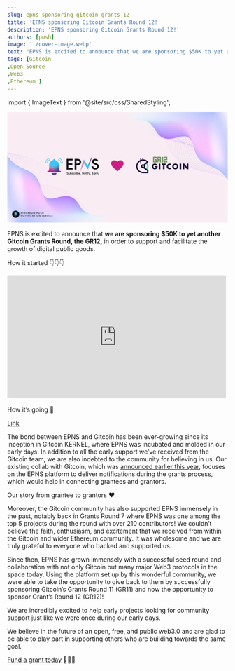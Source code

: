 ```yaml
---
slug: epns-sponsoring-gitcoin-grants-12
title: 'EPNS sponsoring Gitcoin Grants Round 12!'
description: 'EPNS sponsoring Gitcoin Grants Round 12!'
authors: [push]
image: './cover-image.webp'
text: "EPNS is excited to announce that we are sponsoring $50K to yet another Gitcoin Grants Round, the GR12, in order to support and facilitate the growth of digital public goods."
tags: [Gitcoin
,Open Source
,Web3
,Ethereum ]
---
```

import { ImageText } from '@site/src/css/SharedStyling';

![Cover image of EPNS sponsoring Gitcoin Grants Round 12!](./cover-image.webp)

<!--truncate-->

<!-- > Gitcoin Grants Round 12 ends December 16th! -->

EPNS is excited to announce that **we are sponsoring $50K to yet another Gitcoin Grants Round, the GR12,** in order to support and facilitate the growth of digital public goods.

How it started 👇👇👇

<iframe src="https://cdn.embedly.com/widgets/media.html?type=text%2Fhtml&amp;key=a19fcc184b9711e1b4764040d3dc5c07&amp;schema=twitter&amp;url=https%3A//twitter.com/epnsproject/status/1311723039348858881&amp;image=https%3A//i.embed.ly/1/image%3Furl%3Dhttps%253A%252F%252Fabs.twimg.com%252Ferrors%252Flogo46x38.png%26key%3Da19fcc184b9711e1b4764040d3dc5c07" allowfullscreen="" frameborder="0" height="281" width="500" title="EPNS | $PUSH - We're hiring! on Twitter: &quot;🥁 Last 24 hrs left !!Thanks to all the amazing people who donated to our @gitcoin grant and all our well wishers 🙏We love you all and are humbled and pumped by the response and community support 🤗 💓https://t.co/Ia465RDt7P pic.twitter.com/XdYh0LkisG / Twitter&quot;" class="eo n ff dy bg" scrolling="no"></iframe>

How it’s going 🧵

[Link](https://x.com/pushprotocol/status/1435620157800419329?s=20)


The bond between EPNS and Gitcoin has been ever-growing since its inception in Gitcoin KERNEL, where EPNS was incubated and molded in our early days. In addition to all the early support we’ve received from the Gitcoin team, we are also indebted to the community for believing in us. Our existing collab with Gitcoin, which was [announced earlier this year](https://medium.com/ethereum-push-notification-service/gitcoin-growing-open-source-using-web3-notifs-36a9ec6e97dc), focuses on the EPNS platform to deliver notifications during the grants process, which would help in connecting grantees and grantors.

Our story from grantee to grantors ❤

Moreover, the Gitcoin community has also supported EPNS immensely in the past, notably back in Grants Round 7 where EPNS was one among the top 5 projects during the round with over 210 contributors! We couldn’t believe the faith, enthusiasm, and excitement that we received from within the Gitcoin and wider Ethereum community. It was wholesome and we are truly grateful to everyone who backed and supported us.

Since then, EPNS has grown immensely with a successful seed round and collaboration with not only Gitcoin but many major Web3 protocols in the space today. Using the platform set up by this wonderful community, we were able to take the opportunity to give back to them by successfully sponsoring Gitcoin’s Grants Round 11 (GR11) and now the opportunity to sponsor Grant’s Round 12 (GR12)!

We are incredibly excited to help early projects looking for community support just like we were once during our early days.

We believe in the future of an open, free, and public web3.0 and are glad to be able to play part in supporting others who are building towards the same goal.

[Fund a grant today](https://gitcoin.co/grants/explorer?page=1&limit=12&me=false&sort_option=weighted_shuffle&collection_id=false&network=mainnet&state=active&profile=false&sub_round_slug=false&collections_page=1&grant_regions=&grant_types=&grant_tags=&tenants=&idle=false&featured=true&round_type=false&tab=grants) 🌱🌱🌱
